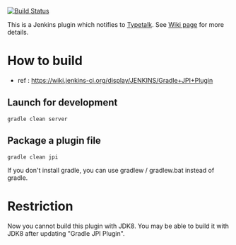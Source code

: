[![Build Status](https://jenkins.ci.cloudbees.com/job/plugins/job/typetalk-plugin/badge/icon)](https://jenkins.ci.cloudbees.com/job/plugins/job/typetalk-plugin/)

This is a Jenkins plugin which notifies to [Typetalk](https://typetalk.in/).
See [Wiki page](https://wiki.jenkins-ci.org/display/JENKINS/Typetalk+Plugin) for more details.

# How to build
- ref : https://wiki.jenkins-ci.org/display/JENKINS/Gradle+JPI+Plugin

## Launch for development

```
gradle clean server
```

## Package a plugin file

```
gradle clean jpi
```

If you don't install gradle, you can use gradlew / gradlew.bat instead of gradle.

# Restriction

Now you cannot build this plugin with JDK8.
You may be able to build it with JDK8 after updating "Gradle JPI Plugin".
